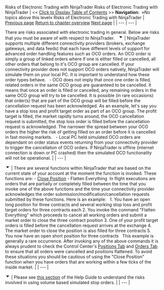 ﻿
Risks of Electronic Trading with NinjaTrader
Risks of Electronic Trading with NinjaTrader
| \<\< [Click to Display Table of Contents](risks_of_electronic_trading_wi.md) \>\> **Navigation:**   »No topics above this level«   Risks of Electronic Trading with NinjaTrader | [Previous page](risk_disclosures.md) [Return to chapter overview](welcome.md) [Next page](tos.md) |
| --- | --- |

There are risks associated with electronic trading in general. Below are risks that you must be aware of with respect to NinjaTrader.
 
![tog_minus](tog_minus.gif)
| NinjaTrader supports multiple different connectivity providers (brokers, exchange gateways, and data feeds) that each have different levels of support for advanced order handling features such as OCO orders. An OCO order is simply a group of linked orders where if one is either filled or cancelled, all other orders that belong to it's OCO group are cancelled. If your connectivity provider does not support OCO orders natively, NinjaTrader will simulate them on your local PC. It is important to understand how these order types behave.   - OCO does not imply that once one order is filled, related orders in the same OCO group are guaranteed to be cancelled. It means that once an order is filled or cancelled, any remaining orders in the same OCO group will try to be cancelled. It is possible (in rare occasions) that order(s) that are part of the OCO group will be filled before the cancellation request has been acknowledged. As an example, let's say you have a stop loss and profit target order as part of an OCO group. The profit target is filled, the market rapidly turns around, the OCO cancellation request is submitted, the stop loss order is filled before the cancellation request is acknowledged. The narrower the spread between your OCO orders the higher the risk of getting filled on an order before it is cancelled in fast moving markets.   - Local PC held simulated OCO orders are dependant on order status events returning from your connectivity provider to trigger the cancellation of OCO orders. If NinjaTrader is offline (internet connection is down or PC crashed) then the simulated OCO functionality will not be operational. |
| --- |

![tog_minus](tog_minus.gif)
| There are several functions within NinjaTrader that are based on the current state of your account at the moment the function is invoked. These functions are: - [Close Position](closing_a_position_or_atm_stra.md) - Flatten Everything  In flight executions are orders that are partially or completely filled between the time that you invoke one of the above functions and the time your connectivity provider acknowledges the order submission/modification/cancellation requests submitted by these functions. Here is an example:   1\. You have an open long position for three contracts and several working stop loss and profit target orders for three contracts each 2\. You invoke the command "Flatten Everything" which proceeds to cancel all working orders and submit a market order to close the three contract position 3\. One of your profit target orders is filled before the cancellation request arrives at the exchange 4\. The market order to close the position is also filled for three contracts 5\. You now have an open short position for three contracts   This example is generally a rare occurrence. After invoking any of the above commands it is always prudent to check the Control Center's [Positions Tab](positions_tab.md) and [Orders Tab](orders_tab.md) to ensure that all orders were cancelled and positions flattened. To avoid these situations you should be cautious of using the "Close Position" function when you have orders that are working within a few ticks of the inside market. |
| --- |

![tog_minus](tog_minus.gif)
| Please see [this section](simulated_stop_orders.md) of the Help Guide to understand the risks involved in using volume based simulated stop orders. |
| --- |

 
